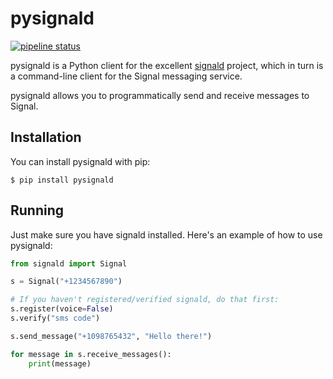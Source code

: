 pysignald
=======

[![pipeline status](https://gitlab.com/stavros/pysignald/badges/master/pipeline.svg)](https://gitlab.com/stavros/pysignald/commits/master)

pysignald is a Python client for the excellent [signald](https://git.callpipe.com/finn/signald) project, which in turn
is a command-line client for the Signal messaging service.

pysignald allows you to programmatically send and receive messages to Signal.

Installation
------------

You can install pysignald with pip:

```
$ pip install pysignald
```


Running
-------

Just make sure you have signald installed. Here's an example of how to use pysignald:


```python
from signald import Signal

s = Signal("+1234567890")

# If you haven't registered/verified signald, do that first:
s.register(voice=False)
s.verify("sms code")

s.send_message("+1098765432", "Hello there!")

for message in s.receive_messages():
    print(message)
```
